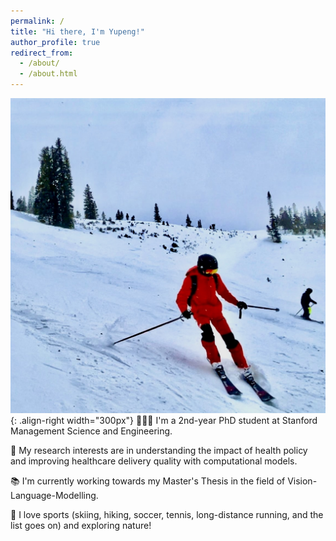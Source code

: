 ```yaml
---
permalink: /
title: "Hi there, I'm Yupeng!"
author_profile: true
redirect_from: 
  - /about/
  - /about.html
---
```


![Illustration of combining vision and language modalities](/images/home-page.jpg){: .align-right width="300px"}
👨🏻‍💻 I'm a 2nd-year PhD student at Stanford Management Science and Engineering.

🔬 My research interests are in understanding the impact of health policy and improving healthcare delivery quality with computational models.

📚 I'm currently working towards my Master's Thesis in the field of Vision-Language-Modelling.

🎿 I love sports (skiing, hiking, soccer, tennis, long-distance running, and the list goes on) and exploring nature!
